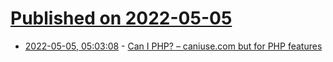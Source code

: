 # [Published on 2022-05-05](index.md)

* [2022-05-05, 05:03:08](https://news.ycombinator.com/item?id=31269686) - [Can I PHP? – caniuse.com but for PHP features](https://caniphp.com/)
